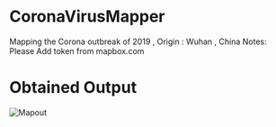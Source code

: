 # CoronaVirusMapper
Mapping the Corona outbreak of 2019 , Origin : Wuhan , China
Notes:
Please Add token from mapbox.com

# Obtained Output
![Mapout](https://i.postimg.cc/tCQKBWhV/newplot-3.png)

